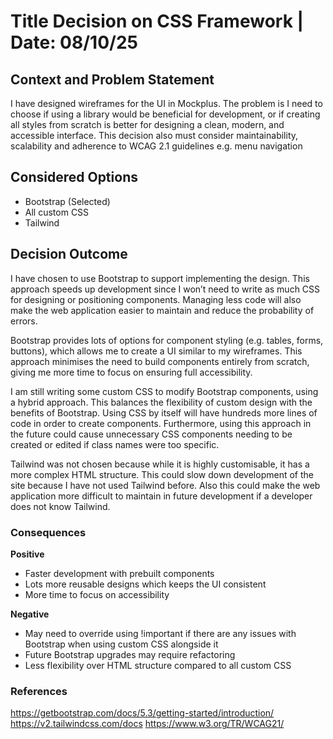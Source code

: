 # Title Decision on CSS Framework | Date: 08/10/25

## Context and Problem Statement
I have designed wireframes for the UI in Mockplus.
The problem is I need to choose if using a library would be beneficial for development, or if creating all styles from scratch is better for designing a clean, modern,
and accessible interface.
This decision also must consider maintainability, scalability and adherence to WCAG 2.1 guidelines e.g. menu navigation

## Considered Options

* Bootstrap (Selected)
* All custom CSS
* Tailwind

## Decision Outcome
I have chosen to use Bootstrap to support implementing the design.
This approach speeds up development since I won’t need to write as much CSS for designing or positioning components.
Managing less code will also make the web application easier to maintain and reduce the probability of errors.

Bootstrap provides lots of options for component styling (e.g. tables, forms, buttons),
which allows me to create a UI similar to my wireframes. 
This approach minimises the need to build components entirely from scratch, giving me more time to focus on ensuring full accessibility.

I am still writing some custom CSS to modify Bootstrap components, using a hybrid approach. This balances the flexibility of custom design with the benefits of Bootstrap.
Using CSS by itself will have hundreds more lines of code in order to create components. Furthermore, using this approach in the future could cause unnecessary CSS components needing to be created or edited if class names
were too specific.

Tailwind was not chosen because while it is highly customisable, it has a more complex HTML structure.
This could slow down development of the site because I have not used Tailwind before. Also this could make the web application more difficult to maintain in future development if a developer does not know Tailwind.

### Consequences
**Positive**
* Faster development with prebuilt components
* Lots more reusable designs which keeps the UI consistent
* More time to focus on accessibility

**Negative**
* May need to override using !important if there are any issues with Bootstrap when using custom CSS alongside it
* Future Bootstrap upgrades may require refactoring
* Less flexibility over HTML structure compared to all custom CSS

### References
https://getbootstrap.com/docs/5.3/getting-started/introduction/
https://v2.tailwindcss.com/docs
https://www.w3.org/TR/WCAG21/

